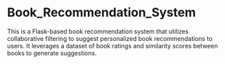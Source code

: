 # Book_Recommendation_System
This is a Flask-based book recommendation system that utilizes collaborative filtering to suggest personalized book recommendations to users. It leverages a dataset of book ratings and similarity scores between books to generate suggestions.
